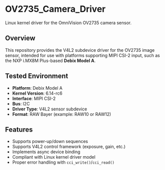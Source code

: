 # OV2735_Camera_Driver

Linux kernel driver for the OmniVision OV2735 camera sensor.

## Overview

This repository provides the V4L2 subdevice driver for the OV2735 image sensor, intended for use with platforms supporting MIPI CSI-2 input, such as the NXP i.MX8M Plus-based **Debix Model A**.

## Tested Environment

- **Platform**: Debix Model A  
- **Kernel Version**: 6.14-rc6  
- **Interface**: MIPI CSI-2  
- **Bus**: I2C  
- **Driver Type**: V4L2 sensor subdevice  
- **Format**: RAW Bayer (example: RAW10 or RAW12)

## Features

- Supports power-up/down sequences
- Supports V4L2 control framework (exposure, gain, etc.)
- Implements async device binding
- Compliant with Linux kernel driver model
- Proper error handling with `cci_write()`/`cci_read()`
